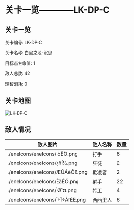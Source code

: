 # 关卡一览————LK-DP-C


## 关卡一览

关卡编号: LK-DP-C

关卡名称: 白昼之地-沉思

目标点生命值: 1

敌人总数: 42

理智消耗: 0


## 关卡地图
![LK-DP-C](./oprMap/LK-DP-C.png)

## 敌人情况

| 敌人图片 | 敌人名称 | 数量  |
|---------|-----|-----|
| ./eneIcons/eneIcons/´òÊÖ.png| 打手  |   6  |
| ./eneIcons/eneIcons/¿ñÍ½.png| 狂徒  |   2  |
| ./eneIcons/eneIcons/ÆÛÁèÕß.png| 欺凌者  |   2  |
| ./eneIcons/eneIcons/ÉäÊÖ.png| 射手  |   22  |
| ./eneIcons/eneIcons/ÌØ¹¤.png| 特工  |   4  |
| ./eneIcons/eneIcons/Î÷Î÷ÀïÈË.png| 西西里人  |   6  |
